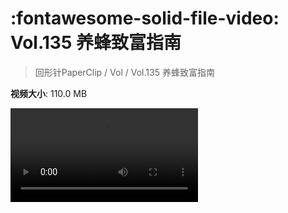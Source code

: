 # :fontawesome-solid-file-video: Vol.135 养蜂致富指南

> 回形针PaperClip / Vol / Vol.135 养蜂致富指南

**视频大小**: 110.0 MB

<div class="video"><video src="https://file.hsyhx.top/archive/回形针PaperClip/Vol/Vol.135 养蜂致富指南.mp4" controls preload>🤔 您的浏览器不支持 video 标签</video></div>